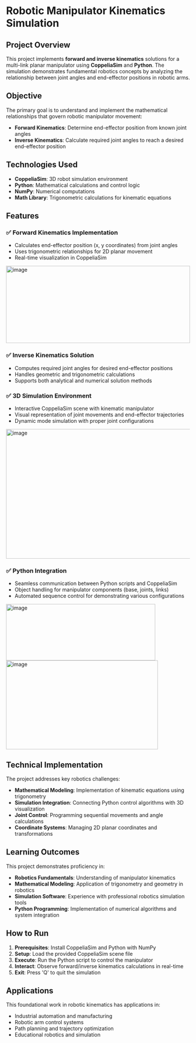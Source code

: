 # Robotic Manipulator Kinematics Simulation

## Project Overview

This project implements **forward and inverse kinematics** solutions for a multi-link planar manipulator using **CoppeliaSim** and **Python**. The simulation demonstrates fundamental robotics concepts by analyzing the relationship between joint angles and end-effector positions in robotic arms.

## Objective

The primary goal is to understand and implement the mathematical relationships that govern robotic manipulator movement:
- **Forward Kinematics**: Determine end-effector position from known joint angles
- **Inverse Kinematics**: Calculate required joint angles to reach a desired end-effector position

## Technologies Used

- **CoppeliaSim**: 3D robot simulation environment
- **Python**: Mathematical calculations and control logic
- **NumPy**: Numerical computations
- **Math Library**: Trigonometric calculations for kinematic equations

## Features

### ✅ Forward Kinematics Implementation
- Calculates end-effector position (x, y coordinates) from joint angles
- Uses trigonometric relationships for 2D planar movement
- Real-time visualization in CoppeliaSim
<img width="504" height="211" alt="image" src="https://github.com/user-attachments/assets/e1970008-0835-4d09-a591-47acad33e9ae" />


### ✅ Inverse Kinematics Solution
- Computes required joint angles for desired end-effector positions
- Handles geometric and trigonometric calculations
- Supports both analytical and numerical solution methods

### ✅ 3D Simulation Environment
- Interactive CoppeliaSim scene with kinematic manipulator
- Visual representation of joint movements and end-effector trajectories
- Dynamic mode simulation with proper joint configurations
<img width="630" height="354" alt="image" src="https://github.com/user-attachments/assets/edd27ff1-6573-40bf-8972-a44fc5ef9d35" />


### ✅ Python Integration
- Seamless communication between Python scripts and CoppeliaSim
- Object handling for manipulator components (base, joints, links)
- Automated sequence control for demonstrating various configurations
<img width="409" height="154" alt="image" src="https://github.com/user-attachments/assets/88434226-eece-4a67-b9a9-f7d2251807e9" />
<img width="416" height="243" alt="image" src="https://github.com/user-attachments/assets/5ffc5e76-d9a8-417d-a587-2b43cbb8d90f" />



## Technical Implementation

The project addresses key robotics challenges:

- **Mathematical Modeling**: Implementation of kinematic equations using trigonometry
- **Simulation Integration**: Connecting Python control algorithms with 3D visualization
- **Joint Control**: Programming sequential movements and angle calculations
- **Coordinate Systems**: Managing 2D planar coordinates and transformations

## Learning Outcomes

This project demonstrates proficiency in:
- **Robotics Fundamentals**: Understanding of manipulator kinematics
- **Mathematical Modeling**: Application of trigonometry and geometry in robotics
- **Simulation Software**: Experience with professional robotics simulation tools
- **Python Programming**: Implementation of numerical algorithms and system integration

## How to Run

1. **Prerequisites**: Install CoppeliaSim and Python with NumPy
2. **Setup**: Load the provided CoppeliaSim scene file
3. **Execute**: Run the Python script to control the manipulator
4. **Interact**: Observe forward/inverse kinematics calculations in real-time
5. **Exit**: Press 'Q' to quit the simulation

## Applications

This foundational work in robotic kinematics has applications in:
- Industrial automation and manufacturing
- Robotic arm control systems
- Path planning and trajectory optimization
- Educational robotics and simulation
